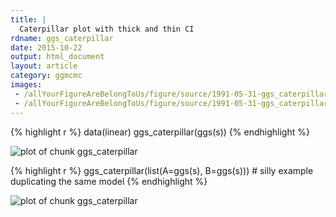 ```yaml
---
title: |
  Caterpillar plot with thick and thin CI
rdname: ggs_caterpillar
date: 2015-10-22
output: html_document
layout: article
category: ggmcmc
images:
 - /allYourFigureAreBelongToUs/figure/source/1991-05-31-ggs_caterpillar//ggs_caterpillar-1.png
 - /allYourFigureAreBelongToUs/figure/source/1991-05-31-ggs_caterpillar//ggs_caterpillar-2.png
---
```





{% highlight r %}
data(linear)
ggs_caterpillar(ggs(s))
{% endhighlight %}

![plot of chunk ggs_caterpillar](/allYourFigureAreBelongToUs/figure/source/1991-05-31-ggs_caterpillar/ggs_caterpillar-1.png) 

{% highlight r %}
ggs_caterpillar(list(A=ggs(s), B=ggs(s))) # silly example duplicating the same model
{% endhighlight %}

![plot of chunk ggs_caterpillar](/allYourFigureAreBelongToUs/figure/source/1991-05-31-ggs_caterpillar/ggs_caterpillar-2.png) 
